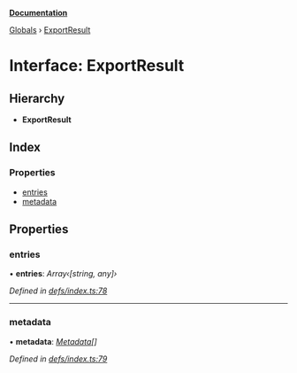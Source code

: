 **[Documentation](../README.md)**

[Globals](../README.md) › [ExportResult](exportresult.md)

# Interface: ExportResult

## Hierarchy

* **ExportResult**

## Index

### Properties

* [entries](exportresult.md#entries)
* [metadata](exportresult.md#metadata)

## Properties

###  entries

• **entries**: *Array‹[string, any]›*

*Defined in [defs/index.ts:78](https://github.com/badbatch/cachemap/blob/cb2a149/packages/core/src/defs/index.ts#L78)*

___

###  metadata

• **metadata**: *[Metadata](metadata.md)[]*

*Defined in [defs/index.ts:79](https://github.com/badbatch/cachemap/blob/cb2a149/packages/core/src/defs/index.ts#L79)*